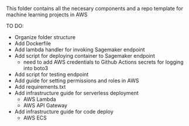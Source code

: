 This folder contains all the necesary components and a repo template for machine learning projects in AWS

TO DO:
- Organize folder structure
- Add Dockerfile
- Add lambda handler for invoking Sagemaker endpoint
- Add script for deploying container to Sagemaker endpoint
    - need to add AWS credentials to Github Actions secrets for logging into boto3
- Add script for testing endpoint
- Add guide for setting permissions and roles in AWS
- Add requirements.txt
- Add infrastructure guide for serverless deployment
    - AWS Lambda
    - AWS API Gateway
- Add infrastructure guide for code deploy
    - AWS ECS